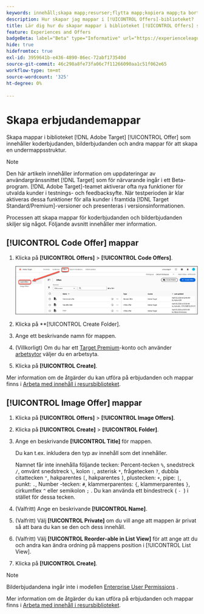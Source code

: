 ```yaml
---
keywords: innehåll;skapa mapp;resurser;flytta mapp;kopiera mapp;ta bort mapp;hämta mapp;hämta mapp
description: Hur skapar jag mappar i [!UICONTROL Offers]-biblioteket?
title: Lär dig hur du skapar mappar i biblioteket [!UICONTROL Offers] som innehåller kod och bilderbjudanden, samt andra mappar.
feature: Experiences and Offers
badgeBeta: label="Beta" type="Informative" url="https://experienceleague.adobe.com/docs/target/using/introduction/intro.html#beta newtab=true" tooltip="Vad är Beta-funktioner i  [!DNL Adobe Target]?"
hide: true
hidefromtoc: true
exl-id: 3959641b-e436-4890-86ec-72abf173540d
source-git-commit: 46c298a8fe73fa06c7f11266090aa1c51f062e65
workflow-type: tm+mt
source-wordcount: '325'
ht-degree: 0%

---
```


# Skapa erbjudandemappar

Skapa mappar i biblioteket [!DNL Adobe Target] [!UICONTROL Offer] som innehåller koderbjudanden, bilderbjudanden och andra mappar för att skapa en undermappsstruktur.

>[!NOTE]
>
>Den här artikeln innehåller information om uppdateringar av användargränssnittet [!DNL Target] som för närvarande ingår i ett Beta-program. [!DNL Adobe Target]-teamet aktiverar ofta nya funktioner för utvalda kunder i testnings- och feedbacksyfte. När testperioden är klar aktiveras dessa funktioner för alla kunder i framtida [!DNL Target Standard/Premium]-versioner och presenteras i versionsinformationen.

Processen att skapa mappar för koderbjudanden och bilderbjudanden skiljer sig något. Följande avsnitt innehåller mer information.

## [!UICONTROL Code Offer] mappar

1. Klicka på **[!UICONTROL Offers]** > **[!UICONTROL Code Offers]**.

   ![Fliken Koderbjudanden](/help/main/c-experiences/c-manage-content/assets/code-offers-tab-new.png)

1. Klicka på **[!UICONTROL Create Folder].

1. Ange ett beskrivande namn för mappen.

1. (Villkorligt) Om du har ett [Target Premium](/help/main/c-intro/intro.md#premium)-konto och använder [arbetsytor](/help/main/administrating-target/c-user-management/property-channel/properties-overview.md##section_B82EB409B67C4D9D9D20CE30E48DB1DC) väljer du en arbetsyta.

1. Klicka på **[!UICONTROL Create]**.

Mer information om de åtgärder du kan utföra på erbjudanden och mappar finns i [Arbeta med innehåll i resursbiblioteket](/help/main/c-experiences/c-manage-content/assets-working.md).

## [!UICONTROL Image Offer] mappar

1. Klicka på **[!UICONTROL Offers]** > **[!UICONTROL Image Offers]**.

1. Klicka på **[!UICONTROL Create]** > **[!UICONTROL Folder]**.

1. Ange en beskrivande **[!UICONTROL Title]** för mappen.

   Du kan t.ex. inkludera den typ av innehåll som det innehåller.

   Namnet får inte innehålla följande tecken: Percent-tecken `%`, snedstreck `/`, omvänt snedstreck `\`, kolon `:`, asterisk `*`, frågetecken `?`, dubbla citattecken `"`, hakparentes `[`, hakparentes `]`, plustecken: `+`, pipe: `|`, punkt: `.`, Number -tecken: `#`, klammerparentes: `{`, klammerparentes `}`, cirkumflex `^` eller semikolon `;` . Du kan använda ett bindestreck ( `- `) i stället för dessa tecken.

1. (Valfritt) Ange en beskrivande **[!UICONTROL Name]**.
1. (Valfritt) Välj **[!UICONTROL Private]** om du vill ange att mappen är privat så att bara du kan se den och dess innehåll.

1. (Valfritt) Välj **[!UICONTROL Reorder-able in List View]** för att ange att du och andra kan ändra ordning på mappens position i [!UICONTROL List View].

1. Klicka på **[!UICONTROL Create]**.

>[!NOTE]
>
>Bilderbjudandena ingår inte i modellen [Enterprise User Permissions](/help/main/administrating-target/c-user-management/property-channel/property-channel.md) .

Mer information om de åtgärder du kan utföra på erbjudanden och mappar finns i [Arbeta med innehåll i resursbiblioteket](/help/main/c-experiences/c-manage-content/assets-working.md).
